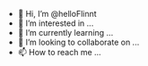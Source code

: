 - 👋 Hi, I’m @helloFlinnt
- 👀 I’m interested in ...
- 🌱 I’m currently learning ...
- 💞️ I’m looking to collaborate on ...
- 📫 How to reach me ...

<!---
helloFlinnt/helloFlinnt is a ✨ special ✨ repository because its `README.md` (this file) appears on your GitHub profile.
You can click the Preview link to take a look at your changes.
--->
